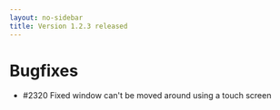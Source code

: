 ```yaml
---
layout: no-sidebar
title: Version 1.2.3 released
---
```


# Bugfixes

- #2320 Fixed window can't be moved around using a touch screen
